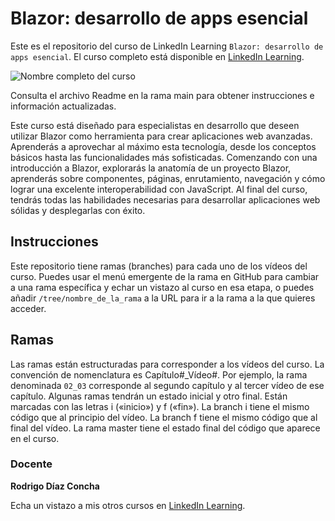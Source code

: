 # Blazor: desarrollo de apps esencial

Este es el repositorio del curso de LinkedIn Learning `Blazor: desarrollo de apps esencial`. El curso completo está disponible en [LinkedIn Learning][lil-course-url].

![Nombre completo del curso][lil-thumbnail-url] 

Consulta el archivo Readme en la rama main para obtener instrucciones e información actualizadas.

Este curso está diseñado para especialistas en desarrollo que deseen utilizar Blazor como herramienta para crear aplicaciones web avanzadas. Aprenderás a aprovechar al máximo esta tecnología, desde los conceptos básicos hasta las funcionalidades más sofisticadas. Comenzando con una introducción a Blazor, explorarás la anatomía de un proyecto Blazor, aprenderás sobre componentes, páginas, enrutamiento, navegación y cómo lograr una excelente interoperabilidad con JavaScript. Al final del curso, tendrás todas las habilidades necesarias para desarrollar aplicaciones web sólidas y desplegarlas con éxito.

## Instrucciones

Este repositorio tiene ramas (branches) para cada uno de los vídeos del curso. Puedes usar el menú emergente de la rama en GitHub para cambiar a una rama específica y echar un vistazo al curso en esa etapa, o puedes añadir `/tree/nombre_de_la_rama` a la URL para ir a la rama a la que quieres acceder.

## Ramas

Las ramas están estructuradas para corresponder a los vídeos del curso. La convención de nomenclatura es Capítulo#_Vídeo#. Por ejemplo, la rama denominada `02_03` corresponde al segundo capítulo y al tercer vídeo de ese capítulo. Algunas ramas tendrán un estado inicial y otro final. Están marcadas con las letras i («inicio») y f («fin»). La branch i tiene el mismo código que al principio del vídeo. La branch f tiene el mismo código que al final del vídeo. La rama master tiene el estado final del código que aparece en el curso.

### Docente

**Rodrigo Díaz Concha**

Echa un vistazo a mis otros cursos en [LinkedIn Learning](https://www.linkedin.com/learning/instructors/rodrigo-diaz-concha).

[0]: # (Replace these placeholder URLs with actual course URLs)
[lil-course-url]: https://www.linkedin.com/learning/blazor-desarrollo-de-apps-esencial/aplicaciones-web-con-blazor
[lil-thumbnail-url]: https://media.licdn.com/dms/image/D560DAQEi-0KVL17qKg/learning-public-crop_675_1200/0/1712556003368?e=2147483647&v=beta&t=zLjtKWqmkDyvxLUHtH31lecZs9IGPj-YhzUGo0NhkRY

[1]: # (End of ES-Instruction ###############################################################################################)

